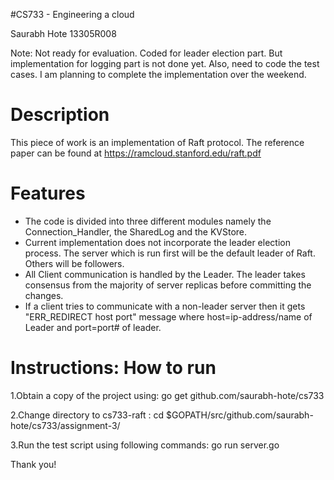 #CS733 - Engineering a cloud

Saurabh Hote 13305R008

Note: Not ready for evaluation.
Coded for leader election part. But implementation for logging part is not done yet. Also, need to code the test cases.
I am planning to complete the implementation over the weekend.

# Description
This piece of work is an implementation of Raft protocol. The reference paper can be found at https://ramcloud.stanford.edu/raft.pdf

# Features
* The code is divided into three different modules namely the Connection_Handler, the SharedLog and the KVStore.
* Current implementation does not incorporate the leader election process. The server which is run first will be the default leader of Raft. Others will be followers.
* All Client communication is handled by the Leader. The leader takes consensus from the majority of server replicas before committing the changes.
* If a client tries to communicate with a non-leader server then it gets "ERR_REDIRECT host port" message where host=ip-address/name of Leader and port=port# of leader.


# Instructions: How to run
1.Obtain a copy of the project using:	go get github.com/saurabh-hote/cs733

2.Change directory to cs733-raft : cd $GOPATH/src/github.com/saurabh-hote/cs733/assignment-3/

3.Run the test script using following commands: 
					go run server.go

Thank you!
 